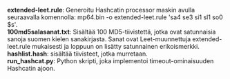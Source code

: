 **extended-leet.rule**: Generoitu Hashcatin processor maskin avulla seuraavalla komennolla: mp64.bin -o extended-leet.rule 'sa4 se3 si1 sl1 so0 $s'. \
**100md5salasanat.txt**: Sisältää 100 MD5-tiivistettä, jotka ovat satunnaisia sanoja suomen kielen sanakirjasta. Sanat ovat Leet-muunnettuja extended-leet.rule mukaisesti ja loppuun on lisätty satunnainen erikoismerkki.\
**hashlist.hash**: sisältää tiivisteet, jotka murretaan.\
**run_hashcat.py**: Python skripti, joka implementoi timeout-ominaisuuden Hashcatin ajoon.
